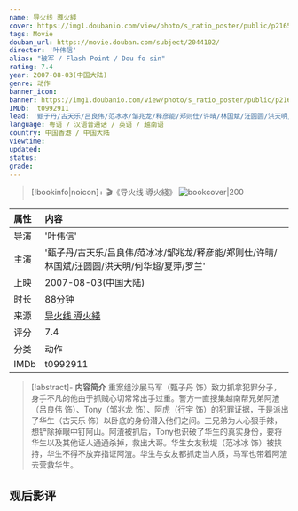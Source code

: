 ```yaml
---
name: 导火线 導火綫
cover: https://img1.doubanio.com/view/photo/s_ratio_poster/public/p2165117418.jpg
tags: Movie
douban_url: https://movie.douban.com/subject/2044102/
director: '叶伟信'
alias: "破军 / Flash Point / Dou fo sin"
rating: 7.4
year: 2007-08-03(中国大陆)
genre: 动作
banner_icon: 
banner: https://img1.doubanio.com/view/photo/s_ratio_poster/public/p2165117418.jpg
IMDb:  t0992911
lead: '甄子丹/古天乐/吕良伟/范冰冰/邹兆龙/释彦能/郑则仕/许晴/林国斌/汪圆圆/洪天明/何华超/夏萍/罗兰' 
language: 粤语 / 汉语普通话 / 英语 / 越南语 
country: 中国香港 / 中国大陆 
viewtime:
updated: 
status: 
grade: 
---
```

> [!bookinfo|noicon]+ 🎬《导火线 導火綫》
> ![bookcover|200](https://img1.doubanio.com/view/photo/s_ratio_poster/public/p2165117418.jpg)
>
| 属性 | 内容                                       |
|:---- |:------------------------------------------ |
| 导演 | '叶伟信'                         |
| 主演 | '甄子丹/古天乐/吕良伟/范冰冰/邹兆龙/释彦能/郑则仕/许晴/林国斌/汪圆圆/洪天明/何华超/夏萍/罗兰'                             |
| 上映 | 2007-08-03(中国大陆)                             |
| 时长 | 88分钟                   |
| 来源 | [导火线 導火綫](https://movie.douban.com/subject/2044102/) |
| 评分 | 7.4                           |
| 分类 | 动作                            |
| IMDb | t0992911                             | 

> [!abstract]- **内容简介**
>  重案组沙展马军（甄子丹 饰）致力抓拿犯罪分子，身手不凡的他由于抓贼心切常常出手过重。警方一直搜集越南帮兄弟阿渣（吕良伟 饰）、Tony（邹兆龙 饰）、阿虎（行宇 饰）的犯罪证据，于是派出了华生（古天乐 饰）以卧底的身份潜入他们之间。三兄弟为人心狠手辣，想铲除掉眼中钉阿山。阿渣被抓后，Tony也识破了华生的真实身份，要将华生以及其他证人通通杀掉，救出大哥。华生女友秋堤（范冰冰 饰）被挟持，华生不得不放弃指证阿渣。华生与女友都抓走当人质，马军也带着阿渣去营救华生。
>  
## 观后影评
